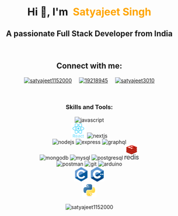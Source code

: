 <h1 align="center">Hi 👋, I'm &nbsp;<span align="center" style="color: orange;">Satyajeet Singh</span></h1>
<h2 align="center">A passionate Full Stack Developer from India</h2>


<br/>
<h2 align="center">Connect with me:</h2>
<p align="center">
    <a href="https://linkedin.com/in/satyajeet1152000" target="blank"><img align="center"
            src="https://raw.githubusercontent.com/rahuldkjain/github-profile-readme-generator/master/src/images/icons/Social/linked-in-alt.svg"
            alt="satyajeet1152000" height="30" width="40" /></a> &nbsp&nbsp&nbsp
            <a href="https://stackoverflow.com/users/19218945" target="blank"><img align="center"
                src="https://raw.githubusercontent.com/rahuldkjain/github-profile-readme-generator/master/src/images/icons/Social/stack-overflow.svg"
                alt="19218945" height="30" width="40" /></a> &nbsp&nbsp&nbsp
    <a href="https://instagram.com/satyajeet3010" target="blank"><img align="center"
            src="https://raw.githubusercontent.com/rahuldkjain/github-profile-readme-generator/master/src/images/icons/Social/instagram.svg"
            alt="satyajeet3010" height="30" width="40" /></a>
</p>
<br/>

<h3 align="center">Skills and Tools:</h3>
<p align="center">
    <img src="https://static-00.iconduck.com/assets.00/javascript-js-icon-2048x2048-nyxvtvk0.png" alt="javascript" width="40" height="40" />
    <br/>
    <img src="https://raw.githubusercontent.com/devicons/devicon/master/icons/react/react-original-wordmark.svg" alt="react" width="40" height="40" />
    <img src="https://testrigor.com/wp-content/uploads/2023/04/nextjs-logo.png" alt="nextjs" width="60" height="30"/>
    <br/>
    <img src="https://logowik.com/content/uploads/images/nodejs.jpg" alt="nodejs" width="50" height="30" />
    <img src="https://encrypted-tbn0.gstatic.com/images?q=tbn:ANd9GcQnWUFhZBRfz49073nM5X3KJTIQxwdyFAFZ5RiJzJ7KInR6d5sUJnJh5dxXJkOn8ZyRYXM&usqp=CAU" alt="express" width="50" height="30" />
    <img src="https://www.vectorlogo.zone/logos/graphql/graphql-icon.svg" alt="graphql" width="40" height="40" />
    <br/>
    <img src="https://w1.pngwing.com/pngs/104/466/png-transparent-mongodb-logo-database-nosql-postgresql-mysql-green-text-line.png" alt="mongodb" width="50" height="30" />
    <img src="https://w7.pngwing.com/pngs/604/953/png-transparent-mysql-logo-mysqli-php-database-linux-coding-blue-text-logo-thumbnail.png" alt="mysql" width="50" height="30" />
    <img src="https://w7.pngwing.com/pngs/441/460/png-transparent-postgresql-plain-wordmark-logo-icon-thumbnail.png" alt="postgresql" width="50" height="30" />
    <img src="https://raw.githubusercontent.com/devicons/devicon/master/icons/redis/redis-original-wordmark.svg" alt="redis" width="40" height="40" />
    <br/>
    <img src="https://www.vectorlogo.zone/logos/getpostman/getpostman-icon.svg" alt="postman" width="40" height="40" />
    <img src="https://www.vectorlogo.zone/logos/git-scm/git-scm-icon.svg" alt="git" width="40" height="40" />
    <img src="https://cdn.worldvectorlogo.com/logos/arduino-1.svg" alt="arduino" width="40" height="40" />
    <br/>
    <img src="https://raw.githubusercontent.com/devicons/devicon/master/icons/c/c-original.svg" alt="c" width="40"height="40" />
    <img src="https://raw.githubusercontent.com/devicons/devicon/master/icons/cplusplus/cplusplus-original.svg" alt="cplusplus" width="40" height="40" />
    <br/>
    <img src="https://raw.githubusercontent.com/devicons/devicon/master/icons/python/python-original.svg" alt="python" width="40" height="40" />
</p>

<p align="center"><img align="center" src="https://github-readme-streak-stats.herokuapp.com/?user=satyajeet1152000&"
        alt="satyajeet1152000" /></p>
